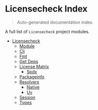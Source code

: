 # Licensecheck Index

> Auto-generated documentation index.

A full list of `Licensecheck` project modules.

- [Licensecheck](licensecheck/index.md#licensecheck)
    - [Module](licensecheck/module.md#module)
    - [Cli](licensecheck/cli.md#cli)
    - [Fmt](licensecheck/fmt.md#fmt)
    - [Get Deps](licensecheck/get_deps.md#get-deps)
    - [License Matrix](licensecheck/license_matrix/index.md#license-matrix)
        - [Spdx](licensecheck/license_matrix/spdx.md#spdx)
    - [Packageinfo](licensecheck/packageinfo.md#packageinfo)
    - [Resolvers](licensecheck/resolvers/index.md#resolvers)
        - [Native](licensecheck/resolvers/native.md#native)
        - [Uv](licensecheck/resolvers/uv.md#uv)
    - [Session](licensecheck/session.md#session)
    - [Types](licensecheck/types.md#types)
